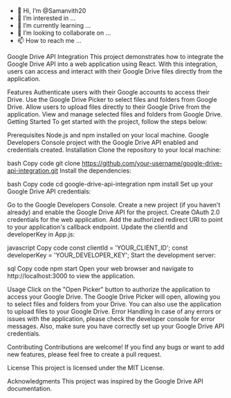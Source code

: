 - 👋 Hi, I’m @Samanvith20
- 👀 I’m interested in ...
- 🌱 I’m currently learning ...
- 💞️ I’m looking to collaborate on ...
- 📫 How to reach me ...

<!---
Samanvith20/Samanvith20 is a ✨ special ✨ repository because its `README.md` (this file) appears on your GitHub profile.
You can click the Preview link to take a look at your changes.
--->
   Google Drive API Integration
This project demonstrates how to integrate the Google Drive API into a web application using React. With this integration, users can access and interact with their Google Drive files directly from the application.

Features
Authenticate users with their Google accounts to access their Drive.
Use the Google Drive Picker to select files and folders from Google Drive.
Allow users to upload files directly to their Google Drive from the application.
View and manage selected files and folders from Google Drive.
Getting Started
To get started with the project, follow the steps below:

Prerequisites
Node.js and npm installed on your local machine.
Google Developers Console project with the Google Drive API enabled and credentials created.
Installation
Clone the repository to your local machine:

bash
Copy code
git clone https://github.com/your-username/google-drive-api-integration.git
Install the dependencies:

bash
Copy code
cd google-drive-api-integration
npm install
Set up your Google Drive API credentials:

Go to the Google Developers Console.
Create a new project (if you haven't already) and enable the Google Drive API for the project.
Create OAuth 2.0 credentials for the web application.
Add the authorized redirect URI to point to your application's callback endpoint.
Update the clientId and developerKey in App.js:

javascript
Copy code
const clientId = 'YOUR_CLIENT_ID';
const developerKey = 'YOUR_DEVELOPER_KEY';
Start the development server:

sql
Copy code
npm start
Open your web browser and navigate to http://localhost:3000 to view the application.

Usage
Click on the "Open Picker" button to authorize the application to access your Google Drive.
The Google Drive Picker will open, allowing you to select files and folders from your Drive.
You can also use the application to upload files to your Google Drive.
Error Handling
In case of any errors or issues with the application, please check the developer console for error messages. Also, make sure you have correctly set up your Google Drive API credentials.

Contributing
Contributions are welcome! If you find any bugs or want to add new features, please feel free to create a pull request.

License
This project is licensed under the MIT License.

Acknowledgments
This project was inspired by the Google Drive API documentation.
